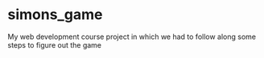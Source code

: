 # simons_game
My web development course project in which we had to follow along some steps to figure out the game
